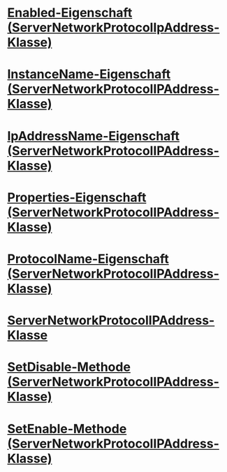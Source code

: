 # [Enabled-Eigenschaft (ServerNetworkProtocolIpAddress-Klasse)](enabled-property-servernetworkprotocolipaddress-class.md)
# [InstanceName-Eigenschaft (ServerNetworkProtocolIPAddress-Klasse)](instancename-property-servernetworkprotocolipaddress-class.md)
# [IpAddressName-Eigenschaft (ServerNetworkProtocolIPAddress-Klasse)](ipaddressname-property-servernetworkprotocolipaddress-class.md)
# [Properties-Eigenschaft (ServerNetworkProtocolIPAddress-Klasse)](properties-property-servernetworkprotocolipaddress-class.md)
# [ProtocolName-Eigenschaft (ServerNetworkProtocolIPAddress-Klasse)](protocolname-property-servernetworkprotocolipaddress-class.md)
# [ServerNetworkProtocolIPAddress-Klasse](servernetworkprotocolipaddress-class.md)
# [SetDisable-Methode (ServerNetworkProtocolIPAddress-Klasse)](setdisable-method-servernetworkprotocolipaddress-class.md)
# [SetEnable-Methode (ServerNetworkProtocolIPAddress-Klasse)](setenable-method-servernetworkprotocolipaddress-class.md)
